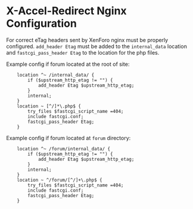 X-Accel-Redirect Nginx Configuration 
====================================

For correct eTag headers sent by XenForo nginx must be properly configured.
`add_header Etag` must be added to the `internal_data` location and `fastcgi_pass_header Etag` to the location for the php files.

Example config if forum located at the root of site: 

~~~
    location ^~ /internal_data/ {
		if ($upstream_http_etag != "") {
	        add_header Etag $upstream_http_etag;
		}
		internal;
    }
    location ~ [^/]*\.php$ {
		try_files $fastcgi_script_name =404;
		include fastcgi.conf;
		fastcgi_pass_header Etag;
    }
~~~

Example config if forum located at `forum` directory: 

~~~
    location ^~ /forum/internal_data/ {
		if ($upstream_http_etag != "") {
	        add_header Etag $upstream_http_etag;
		}
		internal;
    }
    location ~ ^/forum/[^/]+\.php$ {
		try_files $fastcgi_script_name =404;
		include fastcgi.conf;
		fastcgi_pass_header Etag;
    }
~~~
